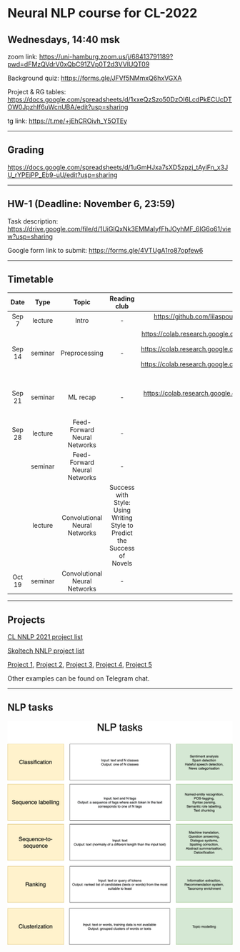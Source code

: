 # Neural NLP course for CL-2022

## Wednesdays, 14:40 msk

zoom link: https://uni-hamburg.zoom.us/j/68413791189?pwd=dFMzQVdrV0xQbC91ZVp0T2d3VVlUQT09

Background quiz: https://forms.gle/JFVf5NMmxQ6hxVGXA

Project & RG tables: https://docs.google.com/spreadsheets/d/1xxeQzSzo50DzOI6LcdPkECUcDTOW0JpzhIf6uWcnUBA/edit?usp=sharing

tg link: https://t.me/+jEhCROivh_Y5OTEy

__________________________________________

## Grading

https://docs.google.com/spreadsheets/d/1uGmHJxa7sXD5zpzj_tAyiFn_x3JU_rYPEjPP_Eb9-uU/edit?usp=sharing

__________________________________________

## HW-1 (Deadline: November 6, 23:59)

Task description: https://drive.google.com/file/d/1UiGlQxNk3EMMaIyfFhJOyhMF_6IG6o61/view?usp=sharing

Google form link to submit: https://forms.gle/4VTUgA1ro87opfew6 

__________________________________________

## Timetable

| Date | Type | Topic | Reading club | Slides/Colab link | Video |
|:---:|:---:|:---:|:---:|:---:|:---:|
| Sep 7 | lecture | Intro | - | https://github.com/lilaspourpre/nlp-cl-2022/blob/main/lecture_slides/01-intro_2022.pdf | https://youtu.be/kHt6CAyvkxU |
| Sep 14 | seminar | Preprocessing | - | https://colab.research.google.com/drive/1NUNyYrjIkJD4uprHGGpJxdFHUPry6s_y?usp=sharing https://colab.research.google.com/drive/1NcOhoAkyDBzftNpIFTgoi9BFDan4a_M4?usp=sharing https://colab.research.google.com/drive/1klTnqX5RNnwlC83Ooad4uPK3vqfF7bIc?usp=sharing | https://youtu.be/cGuymVVUje4 |
| Sep 21 | seminar | ML recap | - | https://colab.research.google.com/drive/1f9y9jj_kH4uN_lD1ec64DjZWknlyU9JF?usp=sharing | https://www.youtube.com/watch?v=SZkrxWhI5qM https://www.youtube.com/playlist?list=PLJOzdkh8T5krxc4HsHbB8g8f0hu7973fK https://youtu.be/JyY2nvzS3ws |
| Sep 28 | lecture | Feed-Forward Neural Networks | - | | https://www.youtube.com/watch?v=lFh6kKYiaZw |
|  | seminar | Feed-Forward Neural Networks | - | | |
|  | lecture | Convolutional Neural Networks | Success with Style: Using Writing Style to Predict the Success of Novels | | |
| Oct 19 | seminar | Convolutional Neural Networks | - | | |

__________________________________________

## Projects

[CL NNLP 2021 project list](https://docs.google.com/spreadsheets/d/1Ns9NMCW8BHQ65jd0_AeuInYQQdv3G7l7UWzospj9f60/edit#gid=1836570811)

[Skoltech NNLP project list](https://docs.google.com/spreadsheets/d/1Lj8e0ad0fynhipcmAWb_xYCfbRQzWaWdq9M2fdlxZaM/edit?usp=sharing)

[Project 1](https://github.com/roguLINA/NNLP_project), [Project 2](https://drive.google.com/file/d/1v6VQ2HII5HI8drTnjTm7ByXGXI1nSjj7/view?usp=sharing), [Project 3](https://drive.google.com/drive/folders/1NWRl0qbgmmCNGDk9rbvnvIlZ_uoQw6-Y?usp=sharing), [Project 4](https://drive.google.com/file/d/1dyH981W9LGhwpKRd22NuOiutpwPKQsmu/view?usp=sharing), [Project 5](https://drive.google.com/file/d/1DmW2DAGenjs1ssL3XdntRNV8D1oVuhfz/view?usp=sharing)

Other examples can be found on Telegram chat.

__________________________________________

## NLP tasks

![](lecture_slides/nlp_tasks.png)
